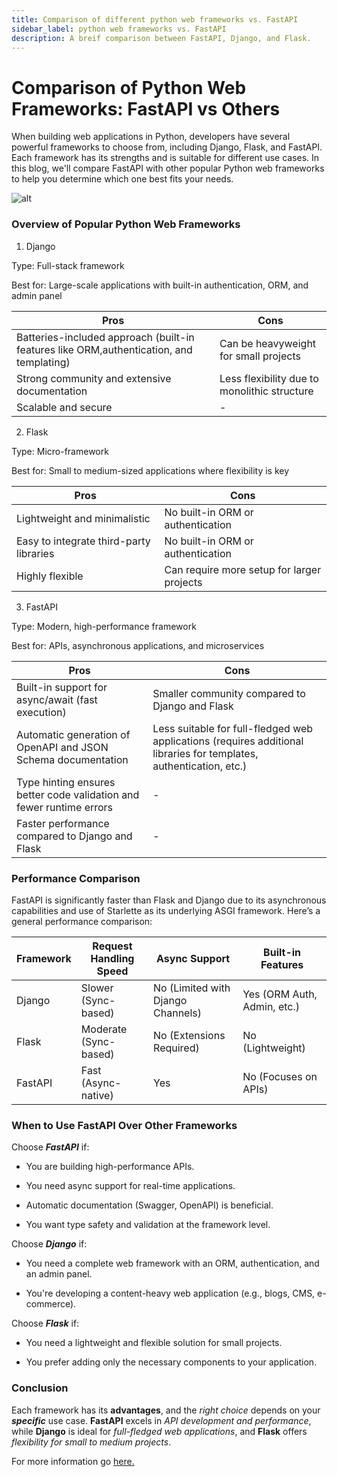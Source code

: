 ```yaml
---
title: Comparison of different python web frameworks vs. FastAPI
sidebar_label: python web frameworks vs. FastAPI
description: A breif comparison between FastAPI, Django, and Flask.
---
```


# Comparison of Python Web Frameworks: FastAPI vs Others

When building web applications in Python, developers have several powerful frameworks to choose from, including Django, Flask, and FastAPI. Each framework has its strengths and is suitable for different use cases. In this blog, we'll compare FastAPI with other popular Python web frameworks to help you determine which one best fits your needs.

![alt](/img/1-9c189979.png)

### Overview of Popular Python Web Frameworks

1. Django

Type: Full-stack framework

Best for: Large-scale applications with built-in authentication, ORM, and admin panel

| Pros | Cons |
|----- |------|
|Batteries-included approach (built-in features like ORM,authentication, and templating) | Can be heavyweight for small projects|
|Strong community and extensive documentation| Less flexibility due to monolithic structure|
|Scalable and secure|-|

2. Flask

Type: Micro-framework

Best for: Small to medium-sized applications where flexibility is key

| Pros | Cons |
|----- |------|
|Lightweight and minimalistic|No built-in ORM or authentication|
|Easy to integrate third-party libraries|No built-in ORM or authentication|
|Highly flexible | Can require more setup for larger projects|


3. FastAPI

Type: Modern, high-performance framework

Best for: APIs, asynchronous applications, and microservices

| Pros | Cons |
|----- |------|
|Built-in support for async/await (fast execution)|Smaller community compared to Django and Flask|
|Automatic generation of OpenAPI and JSON Schema documentation| Less suitable for full-fledged web applications (requires additional libraries for templates, authentication, etc.)|
|Type hinting ensures better code validation and fewer runtime errors|-|
|Faster performance compared to Django and Flask|-|


### Performance Comparison

FastAPI is significantly faster than Flask and Django due to its asynchronous capabilities and use of Starlette as its underlying ASGI framework. Here’s a general performance comparison:

| Framework | Request Handling Speed | Async Support | Built-in Features |
|-----------|------------------------|---------------|-------------------|
| Django | Slower (Sync-based) | No (Limited with Django Channels) | Yes (ORM Auth, Admin, etc.) |
| Flask | Moderate (Sync-based) | No (Extensions Required) | No (Lightweight) |
| FastAPI | Fast (Async-native) | Yes | No (Focuses on APIs) |

### When to Use FastAPI Over Other Frameworks

Choose ***FastAPI*** if:

* You are building high-performance APIs.

* You need async support for real-time applications.

* Automatic documentation (Swagger, OpenAPI) is beneficial.

* You want type safety and validation at the framework level.

Choose ***Django*** if:

* You need a complete web framework with an ORM, authentication, and an admin panel.

* You're developing a content-heavy web application (e.g., blogs, CMS, e-commerce).

Choose ***Flask*** if:

* You need a lightweight and flexible solution for small projects.

* You prefer adding only the necessary components to your application.

### Conclusion

Each framework has its **advantages**, and the *right choice* depends on your ***specific*** use case. **FastAPI** excels in *API development and performance*, while **Django** is ideal for *full-fledged web applications*, and **Flask** offers *flexibility for small to medium projects*. 

For more information go [here.](https://analyticsindiamag.com/deep-tech/django-vs-flask-vs-fastapi-a-comparative-guide-to-python-web-frameworks/)
